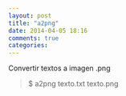 ```yaml
---
layout: post
title: "a2png"
date: 2014-04-05 18:16
comments: true
categories: 
---
```

Convertir textos a imagen .png

>$ a2png texto.txt texto.png

